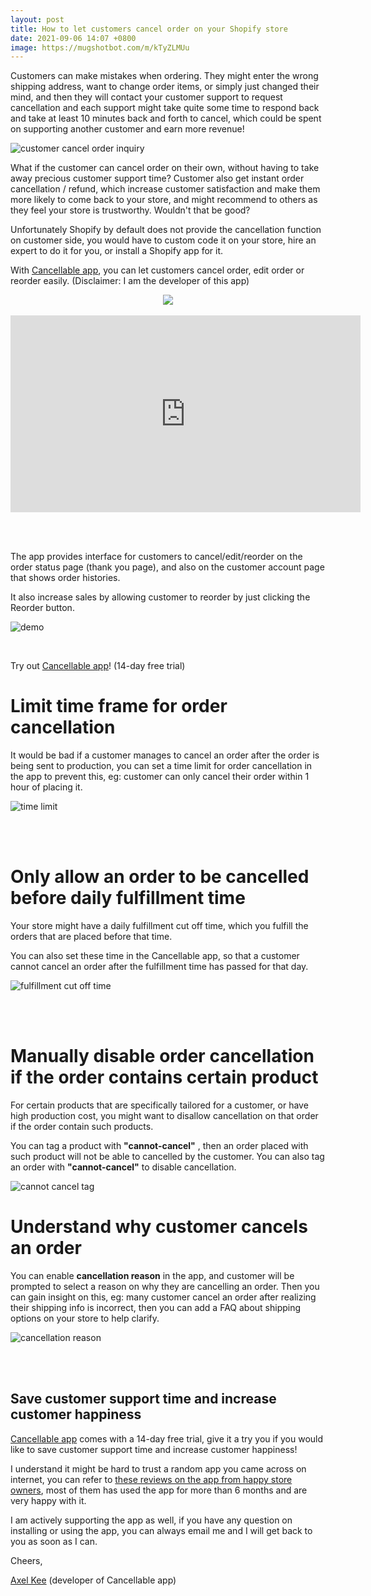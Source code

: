 ```yaml
---
layout: post
title: How to let customers cancel order on your Shopify store
date: 2021-09-06 14:07 +0800
image: https://mugshotbot.com/m/kTyZLMUu
---
```



Customers can make mistakes when ordering. They might enter the wrong shipping address, want to change order items, or simply just changed their mind, and then they will contact your customer support to request cancellation and each support might take quite some time to respond back and take at least 10 minutes back and forth to cancel, which could be spent on supporting another customer and earn more revenue!

![customer cancel order inquiry](https://img.yagisoftware.com/10-how-to-let-customers-cancel-order-on-your-shopify-store/cancel_sample.png)


What if the customer can cancel order on their own, without having to take away precious customer support time? Customer also get instant order cancellation / refund, which increase customer satisfaction and make them more likely to come back to your store, and might recommend to others as they feel your store is trustworthy. Wouldn't that be good? 

Unfortunately Shopify by default does not provide the cancellation function on customer side, you would have to custom code it on your store, hire an expert to do it for you, or install a Shopify app for it.

With <a href="https://apps.shopify.com/cancellable?utm_source=yagi" target="_blank">Cancellable app</a>, you can let customers cancel order, edit order or reorder easily. (Disclaimer: I am the developer of this app)

<div style="width: 100%; text-align: center;">
  <a href="https://apps.shopify.com/cancellable?utm_source=yagi" target="_blank"><img src="https://img.yagisoftware.com/Shopify-App-Store-Badge-Final-Black.png" style="max-width: 250px; border-radius: 0; box-shadow: none; border-width: 0;"></a>
</div>

<br>

<div class="video-container">
<iframe width="560" height="315" src="https://www.youtube.com/embed/h4tILeq_yt0?rel=0" title="YouTube video player" frameborder="0" allow="accelerometer; autoplay; clipboard-write; encrypted-media; gyroscope; picture-in-picture" allowfullscreen></iframe>
</div>

<br><br>

The app provides interface for customers to cancel/edit/reorder on the order status page (thank you page), and also on the customer account page that shows order histories. 

It also increase sales by allowing customer to reorder by just clicking the Reorder button.

![demo](https://img.yagisoftware.com/10-how-to-let-customers-cancel-order-on-your-shopify-store/demo.png)

<br>

Try out <a href="https://apps.shopify.com/cancellable?utm_source=yagi" target="_blank">Cancellable app</a>! (14-day free trial)

# Limit time frame for order cancellation

It would be bad if a customer manages to cancel an order after the order is being sent to production, you can set a time limit for order cancellation in the app to prevent this, eg: customer can only cancel their order within 1 hour of placing it.

![time limit](https://img.yagisoftware.com/10-how-to-let-customers-cancel-order-on-your-shopify-store/timelimit.png)

<br><br>
# Only allow an order to be cancelled before daily fulfillment time

Your store might have a daily fulfillment cut off time, which you fulfill the orders that are placed before that time.

You can also set these time in the Cancellable app, so that a customer cannot cancel an order after the fulfillment time has passed for that day.

![fulfillment cut off time](https://img.yagisoftware.com/10-how-to-let-customers-cancel-order-on-your-shopify-store/fulfillment.png)

<br><br>

# Manually disable order cancellation if the order contains certain product

For certain products that are specifically tailored for a customer, or have high production cost, you might want to disallow cancellation on that order if the order contain such products.

You can tag a product with **"cannot-cancel"** , then an order placed with such product will not be able to cancelled by the customer. You can also tag an order with **"cannot-cancel"** to disable cancellation.

![cannot cancel tag](https://img.yagisoftware.com/10-how-to-let-customers-cancel-order-on-your-shopify-store/cannot-cancel.png)


# Understand why customer cancels an order

You can enable **cancellation reason** in the app, and customer will be prompted to select a reason on why they are cancelling an order. Then you can gain insight on this, eg: many customer cancel an order after realizing their shipping info is incorrect, then you can add a FAQ about shipping options on your store to help clarify.

![cancellation reason](https://img.yagisoftware.com/10-how-to-let-customers-cancel-order-on-your-shopify-store/reason.png)

<br><br>

## Save customer support time and increase customer happiness

<a href="https://apps.shopify.com/cancellable?utm_source=yagi" target="_blank">Cancellable app</a> comes with a 14-day free trial, give it a try you if you would like to save customer support time and increase customer happiness!

I understand it might be hard to trust a random app you came across on internet, you can refer to [these reviews on the app from happy store owners](https://apps.shopify.com/cancellable/reviews?utm_source=yagi), most of them has used the app for more than 6 months and are very happy with it. 

I am actively supporting the app as well, if you have any question on installing or using the app, you can always email me and I will get back to you as soon as I can.

Cheers,

[Axel Kee](/about) (developer of Cancellable app)

